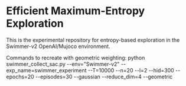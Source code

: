 # Efficient Maximum-Entropy Exploration

This is the experimental repository for entropy-based exploration in the Swimmer-v2 OpenAI/Mujoco environment. 

Commands to recreate with geometric weighting:
python swimmer_collect_sac.py --env="Swimmer-v2" --exp_name=swimmer_experiment --T=10000 --n=20 --l=2 --hid=300 --epochs=20 --episodes=30 --gaussian --reduce_dim=4 --geometric

